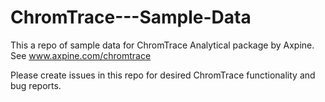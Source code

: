 # ChromTrace---Sample-Data
This a repo of sample data for ChromTrace Analytical package by Axpine. See www.axpine.com/chromtrace

Please create issues in this repo for desired ChromTrace functionality and bug reports.
